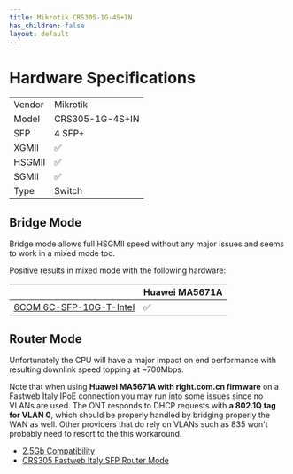 ```yaml
---
title: Mikrotik CRS305-1G-4S+IN
has_children: false
layout: default
---
```


# Hardware Specifications

|        |                 |
| ------ | --------------- |
| Vendor | Mikrotik        |
| Model  | CRS305-1G-4S+IN |
| SFP    | 4 SFP+          |
| XGMII  | ✅              |
| HSGMII | ✅              |
| SGMII  | ✅              |
| Type   | Switch          |

## Bridge Mode

Bridge mode allows full HSGMII speed without any major issues and seems to work in a mixed mode too.

Positive results in mixed mode with the following hardware:

|    | Huawei MA5671A |
|----|----------------|
| [6COM 6C-SFP-10G-T-Intel](https://www.amazon.it/gp/product/B07H9Q91WV/) | ✅ |

## Router Mode

Unfortunately the CPU will have a major impact on end performance with resulting downlink speed topping at ~700Mbps.

Note that when using **Huawei MA5671A with right.com.cn firmware** on a Fastweb Italy IPoE connection you may run into some issues since no VLANs are used. The ONT responds to DHCP requests with **a 802.1Q tag for VLAN 0**, which should be properly handled by bridging properly the WAN as well. Other providers that do rely on VLANs such as 835 won't probably need to resort to the this workaround.

- [2.5Gb Compatibility](https://github.com/Anime4000/RTL960x/blob/main/Docs/2.5Gb.md)
- [CRS305 Fastweb Italy SFP Router Mode](https://pastebin.com/zRaidTx4)
